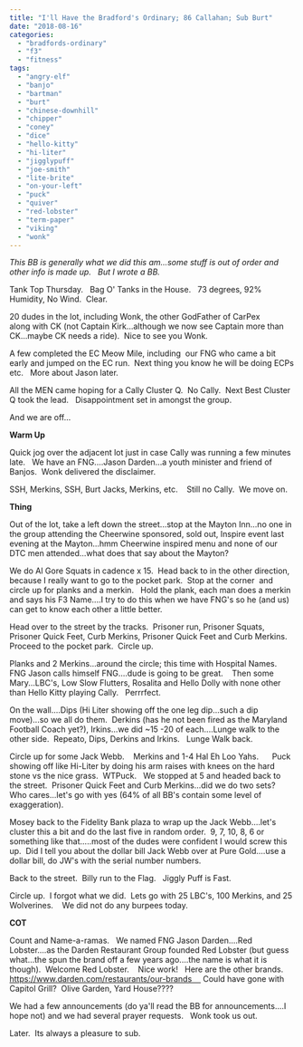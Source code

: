 ```yaml
---
title: "I'll Have the Bradford's Ordinary; 86 Callahan; Sub Burt"
date: "2018-08-16"
categories: 
  - "bradfords-ordinary"
  - "f3"
  - "fitness"
tags: 
  - "angry-elf"
  - "banjo"
  - "bartman"
  - "burt"
  - "chinese-downhill"
  - "chipper"
  - "coney"
  - "dice"
  - "hello-kitty"
  - "hi-liter"
  - "jigglypuff"
  - "joe-smith"
  - "lite-brite"
  - "on-your-left"
  - "puck"
  - "quiver"
  - "red-lobster"
  - "term-paper"
  - "viking"
  - "wonk"
---
```


_This BB is generally what we did this am...some stuff is out of order and other info is made up.   But I wrote a BB._

Tank Top Thursday.   Bag O' Tanks in the House.   73 degrees, 92% Humidity, No Wind.  Clear.

20 dudes in the lot, including Wonk, the other GodFather of CarPex along with CK (not Captain Kirk...although we now see Captain more than CK...maybe CK needs a ride).  Nice to see you Wonk.

A few completed the EC Meow Mile, including  our FNG who came a bit early and jumped on the EC run.  Next thing you know he will be doing ECPs etc.   More about Jason later.

All the MEN came hoping for a Cally Cluster Q.  No Cally.  Next Best Cluster Q took the lead.   Disappointment set in amongst the group.

And we are off...

**Warm Up**

Quick jog over the adjacent lot just in case Cally was running a few minutes late.   We have an FNG....Jason Darden...a youth minister and friend of Banjos.  Wonk delivered the disclaimer.

SSH, Merkins, SSH, Burt Jacks, Merkins, etc.    Still no Cally.  We move on.

**Thing**

Out of the lot, take a left down the street...stop at the Mayton Inn...no one in the group attending the Cheerwine sponsored, sold out, Inspire event last evening at the Mayton...hmm Cheerwine inspired menu and none of our DTC men attended...what does that say about the Mayton?

We do Al Gore Squats in cadence x 15.  Head back to in the other direction, because I really want to go to the pocket park.  Stop at the corner  and circle up for planks and a merkin.   Hold the plank, each man does a merkin and says his F3 Name....I try to do this when we have FNG's so he (and us) can get to know each other a little better.

Head over to the street by the tracks.  Prisoner run, Prisoner Squats, Prisoner Quick Feet, Curb Merkins, Prisoner Quick Feet and Curb Merkins.    Proceed to the pocket park.  Circle up.

Planks and 2 Merkins...around the circle; this time with Hospital Names.   FNG Jason calls himself FNG....dude is going to be great.    Then some Mary...LBC's, Low Slow Flutters, Rosalita and Hello Dolly with none other than Hello Kitty playing Cally.   Perrrfect.

On the wall....Dips (Hi Liter showing off the one leg dip...such a dip move)...so we all do them.  Derkins (has he not been fired as the Maryland Football Coach yet?), Irkins...we did ~15 -20 of each....Lunge walk to the other side.  Repeato, Dips, Derkins and Irkins.   Lunge Walk back.

Circle up for some Jack Webb.    Merkins and 1-4 Hal Eh Loo Yahs.      Puck showing off like Hi-Liter by doing his arm raises with knees on the hard stone vs the nice grass.  WTPuck.   We stopped at 5 and headed back to the street.  Prisoner Quick Feet and Curb Merkins...did we do two sets?  Who cares...let's go with yes (64% of all BB's contain some level of exaggeration).

Mosey back to the Fidelity Bank plaza to wrap up the Jack Webb....let's cluster this a bit and do the last five in random order.  9, 7, 10, 8, 6 or something like that.....most of the dudes were confident I would screw this up.  Did I tell you about the dollar bill Jack Webb over at Pure Gold....use a dollar bill, do JW's with the serial number numbers.

Back to the street.  Billy run to the Flag.   Jiggly Puff is Fast.

Circle up.  I forgot what we did.  Lets go with 25 LBC's, 100 Merkins, and 25 Wolverines.    We did not do any burpees today.

**COT**

Count and Name-a-ramas.   We named FNG Jason Darden....Red Lobster....as the Darden Restaurant Group founded Red Lobster (but guess what...the spun the brand off a few years ago....the name is what it is though).  Welcome Red Lobster.    Nice work!   Here are the other brands.  https://www.darden.com/restaurants/our-brands     Could have gone with Capitol Grill?  Olive Garden, Yard House????

We had a few announcements (do ya'll read the BB for announcements....I hope not) and we had several prayer requests.   Wonk took us out.

Later.  Its always a pleasure to sub.
